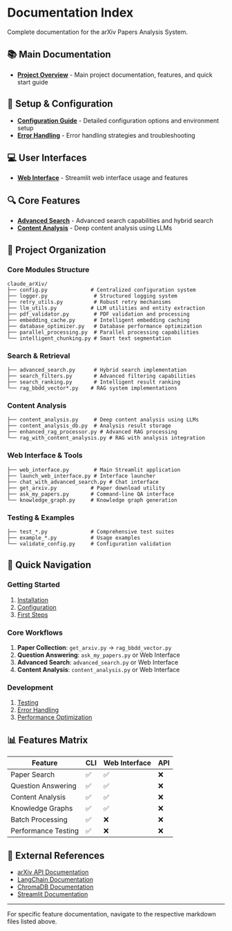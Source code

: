 # Documentation Index

Complete documentation for the arXiv Papers Analysis System.

## 📚 Main Documentation

- **[Project Overview](../README.md)** - Main project documentation, features, and quick start guide

## 🔧 Setup & Configuration

- **[Configuration Guide](README_CONFIG.md)** - Detailed configuration options and environment setup
- **[Error Handling](README_ERROR_HANDLING.md)** - Error handling strategies and troubleshooting

## 💻 User Interfaces

- **[Web Interface](README_WEB_INTERFACE.md)** - Streamlit web interface usage and features

## 🔍 Core Features

- **[Advanced Search](ADVANCED_SEARCH_README.md)** - Advanced search capabilities and hybrid search
- **[Content Analysis](CONTENT_ANALYSIS_README.md)** - Deep content analysis using LLMs

## 📁 Project Organization

### Core Modules Structure
```
claude_arXiv/
├── config.py              # Centralized configuration system
├── logger.py               # Structured logging system
├── retry_utils.py          # Robust retry mechanisms
├── llm_utils.py           # LLM utilities and entity extraction
├── pdf_validator.py        # PDF validation and processing
├── embedding_cache.py      # Intelligent embedding caching
├── database_optimizer.py   # Database performance optimization
├── parallel_processing.py  # Parallel processing capabilities
└── intelligent_chunking.py # Smart text segmentation
```

### Search & Retrieval
```
├── advanced_search.py      # Hybrid search implementation
├── search_filters.py       # Advanced filtering capabilities
├── search_ranking.py       # Intelligent result ranking
└── rag_bbdd_vector*.py    # RAG system implementations
```

### Content Analysis
```
├── content_analysis.py     # Deep content analysis using LLMs
├── content_analysis_db.py  # Analysis result storage
├── enhanced_rag_processor.py # Advanced RAG processing
└── rag_with_content_analysis.py # RAG with analysis integration
```

### Web Interface & Tools
```
├── web_interface.py        # Main Streamlit application
├── launch_web_interface.py # Interface launcher
├── chat_with_advanced_search.py # Chat interface
├── get_arxiv.py           # Paper download utility
├── ask_my_papers.py       # Command-line QA interface
└── knowledge_graph.py     # Knowledge graph generation
```

### Testing & Examples
```
├── test_*.py              # Comprehensive test suites
├── example_*.py           # Usage examples
└── validate_config.py     # Configuration validation
```

## 🚀 Quick Navigation

### Getting Started
1. [Installation](../README.md#installation)
2. [Configuration](README_CONFIG.md)
3. [First Steps](../README.md#basic-usage)

### Core Workflows
1. **Paper Collection**: `get_arxiv.py` → `rag_bbdd_vector.py`
2. **Question Answering**: `ask_my_papers.py` or Web Interface
3. **Advanced Search**: `advanced_search.py` or Web Interface
4. **Content Analysis**: `content_analysis.py` or Web Interface

### Development
1. [Testing](../README.md#testing)
2. [Error Handling](README_ERROR_HANDLING.md)
3. [Performance Optimization](../README.md#performance)

## 📊 Features Matrix

| Feature | CLI | Web Interface | API |
|---------|-----|---------------|-----|
| Paper Search | ✅ | ✅ | ❌ |
| Question Answering | ✅ | ✅ | ❌ |
| Content Analysis | ✅ | ✅ | ❌ |
| Knowledge Graphs | ✅ | ✅ | ❌ |
| Batch Processing | ✅ | ❌ | ❌ |
| Performance Testing | ✅ | ❌ | ❌ |

## 🔗 External References

- [arXiv API Documentation](https://arxiv.org/help/api)
- [LangChain Documentation](https://langchain.readthedocs.io/)
- [ChromaDB Documentation](https://docs.trychroma.com/)
- [Streamlit Documentation](https://docs.streamlit.io/)

---

For specific feature documentation, navigate to the respective markdown files listed above.